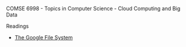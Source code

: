 COMSE 6998 - Topics in Computer Science - Cloud Computing and Big Data

Readings
- [The Google File System](https://static.googleusercontent.com/media/research.google.com/en//archive/gfs-sosp2003.pdf)

